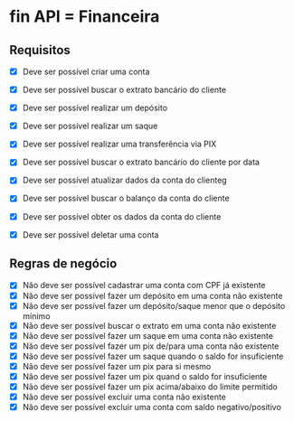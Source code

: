 # fin API = Financeira

## Requisitos

- [X] Deve ser possível criar uma conta
- [X] Deve ser possível buscar o extrato bancário do cliente
- [X] Deve ser possível realizar um depósito
- [X] Deve ser possível realizar um saque
- [X] Deve ser possível realizar uma transferência via PIX
- [X] Deve ser possível buscar o extrato bancário do cliente por data
- [X] Deve ser possível atualizar dados da conta do clienteg
- [X] Deve ser possível buscar o balanço da conta do cliente
- [X] Deve ser possível obter os dados da conta do cliente
- [X] Deve ser possível deletar uma conta


## Regras de negócio

- [X] Não deve ser possível cadastrar uma conta com CPF já existente
- [X] Não deve ser possível fazer um depósito em uma conta não existente
- [X] Não deve ser possível fazer um depósito/saque menor que o depósito mínimo
- [X] Não deve ser possível buscar o extrato em uma conta não existente
- [X] Não deve ser possível fazer um saque em uma conta não existente
- [X] Não deve ser possível fazer um pix de/para uma conta não existente
- [X] Não deve ser possível fazer um saque quando o saldo for insuficiente
- [X] Não deve ser possível fazer um pix para si mesmo
- [X] Não deve ser possível fazer um pix quand o saldo for insuficiente
- [X] Não deve ser possível fazer um pix acima/abaixo do limite permitido
- [X] Não deve ser possível excluir uma conta não existente
- [X] Não deve ser possível excluir uma conta com saldo negativo/positivo